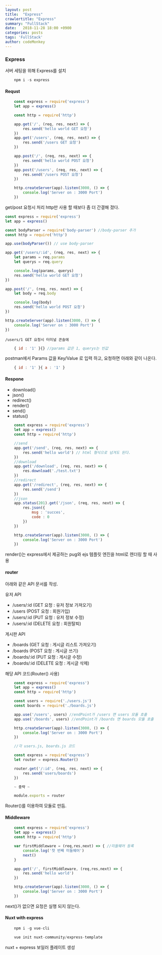 ```yaml
---
layout: post
title:  "Express"
crawlertitle: "Express"
summary: "FullStack"
date:   2018-11-28 18:00 +0900
categories: posts
tags: 'FullStack'
author: codeMonkey
---
```


### Express

서버 세팅을 위해 Express를 설치
```javascript
    npm i -s express
```

#### Requst

```javascript
    const express = require('express')
    let app = express()

    const http = require('http')

    app.get('/', (req, res, next) => {
        res.send('hello world GET 요청')
    })
    app.get('/users', (req, res, next) => {
        res.send('/users GET 요청')
    })

    app.post('/', (req, res, next) => {
        res.send('hello world POST 요청')
    })
    app.post('/users', (req, res, next) => {
        res.send('/users POST 요청')
    })

    http.createServer(app).listen(3000, () => {
        console.log('Server on : 3000 Port')
    })
```
get/post 요청시 처리
http만 사용 할 때보다 좀 더 간결해 졌다.

```javascript
const express = require('express')
let app = express()

const bodyParser = require('body-parser') //body-parser 추가
const http = require('http')

app.use(bodyParser()) // use body-parser

app.get('/users/:id', (req, res, next) => {
    let params = req.params
    let querys = req.query

    console.log(params, querys)
    res.send('hello world GET 요청')
})

app.post('/', (req, res, next) => {
    let body = req.body

    console.log(body)
    res.send('hello world POST 요청')
})

http.createServer(app).listen(3000, () => {
    console.log('Server on : 3000 Port')
})
```
    /users/1 GET 요청시 터미널 콘솔에  

```javascript
    { id : '1' }{} //params 값은 1, querys는 빈값
```

postman에서 Params 값을 Key/Value 로 입력 하고, 
요청하면 아래와 같이 나온다.

```javascript
    { id : '1' }{ a : '1' }
```

#### Respone

- download()
- json()
- redirect()
- render()
- send()
- status()

```javascript
    const express = require('express')
    let app = express()
    const http = require('http')

    //send
    app.get('/send', (req, res, next) => {
        res.send('hello world') // html 형식으로 넘겨도 된다.
    })
    //download
    app.get('/download', (req, res, next) => {
        res.download('./test.txt')
    })
    //redirect
    app.get('/redirect', (req, res, next) => {
        res.send('/send')
    })
    //json
    app.status(201).get('/json', (req, res, next) => {
        res.json({
            msg : 'succes',
            code : 0
        })
    })

    http.createServer(app).listen(3000, () => {
        console.log('Server on : 3000 Port')
    })
```
render()는 express에서 제공하는 pug와 ejs 템플릿 엔진을 html로 렌더링 할 때 사용

#### router

아래와 같은 API 문서를 작성.

유저 API
- /users/:id (GET 요청 : 유저 정보 가져오기)
- /users (POST 요청 : 회원가입)
- /users/:id (PUT 요청 : 유저 정보 수정)
- /users/:id (DELETE 요청 : 회원탈퇴)

게시판 API
- /boards (GET 요청 : 게시글 리스트 가져오기)
- /boards (POST 요청 : 게시글 쓰기)
- /boards/:id (PUT 요청 : 게시글 수정)
- /boards/:id (DELETE 요청 : 게시글 삭제)

해당 API 코드(Router() 사용)

```javascript
    const express = require('express')
    let app = express()
    const http = require('http')

    const users = require('./users.js')
    const boards = require('./boards.js')

    app.use('/users', users) //endPoint가 /users 면 users 모듈 호출
    app.use('/boards', users) //endPoint가 /boards 면 boards 모듈 호출

    http.createServer(app).listen(3000, () => {
        console.log('Server on : 3000 Port')
    })

    //각 users.js, boards.js 코드

    const express = require('express')
    let router = express.Router()

    router.get('/:id', (req, res, next) => {
        res.send('users/boards')
    })

    ~ 중략 ~

    module.exports = router

```
Router()를 이용하여 모듈로 만듬.

#### Middleware

```javascript
    const express = require('express')
    let app = express()
    const http = require('http')

    var firstMiddleware = (req,res,next) => { //미들웨어 등록
        console.log('첫 번째 미들웨어')
        next()
    }

    app.get('/', firstMiddleware, (req,res,next) => {
        res.send('hello world')
    }) 

    http.createServer(app).listen(3000, () => {
        console.log('Server on : 3000 Port')
    })
```
next()가 없으면 요청은 실행 되지 않는다.

#### Nuxt with express

```javascript
    npm i -g vue-cli

    vue init nuxt-community/express-template
```

nuxt + express 보일러 플레이트 생성